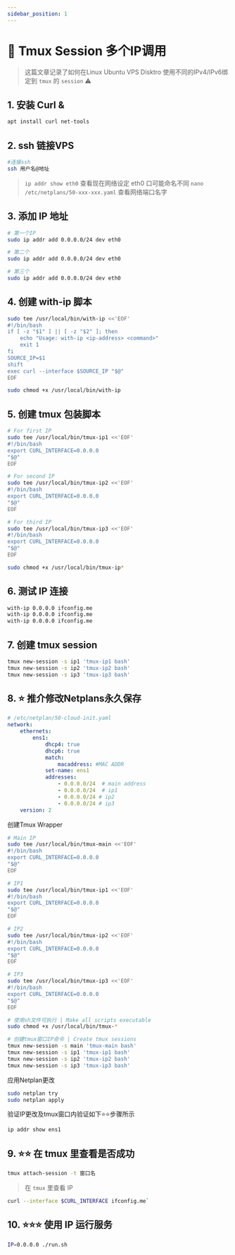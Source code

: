 ```yaml
---
sidebar_position: 1
---
```


# 🔧 Tmux Session 多个IP调用

> 这篇文章记录了如何在Linux Ubuntu VPS Disktro 使用不同的IPv4/IPv6绑定到 `tmux` 的 `session` ⚠️

## 1. 安装 Curl &

```sh
apt install curl net-tools
```

## 2. ssh 链接VPS

```sh
#连接ssh
ssh 用户名@地址
```

> `ip addr show eth0` 查看现在网络设定 eth0 口可能命名不同 `nano /etc/netplans/50-xxx-xxx.yaml` 查看网络端口名字

## 3. 添加 IP 地址

```sh
# 第一个IP
sudo ip addr add 0.0.0.0/24 dev eth0

# 第二个
sudo ip addr add 0.0.0.0/24 dev eth0

# 第三个
sudo ip addr add 0.0.0.0/24 dev eth0
```

## 4. 创建 with-ip 脚本

```sh
sudo tee /usr/local/bin/with-ip <<'EOF'
#!/bin/bash
if [ -z "$1" ] || [ -z "$2" ]; then
    echo "Usage: with-ip <ip-address> <command>"
    exit 1
fi
SOURCE_IP=$1
shift
exec curl --interface $SOURCE_IP "$@"
EOF

sudo chmod +x /usr/local/bin/with-ip
```

## 5. 创建 tmux 包装脚本

```sh
# For first IP
sudo tee /usr/local/bin/tmux-ip1 <<'EOF'
#!/bin/bash
export CURL_INTERFACE=0.0.0.0
"$@"
EOF

# For second IP
sudo tee /usr/local/bin/tmux-ip2 <<'EOF'
#!/bin/bash
export CURL_INTERFACE=0.0.0.0
"$@"
EOF

# For third IP
sudo tee /usr/local/bin/tmux-ip3 <<'EOF'
#!/bin/bash
export CURL_INTERFACE=0.0.0.0
"$@"
EOF

sudo chmod +x /usr/local/bin/tmux-ip*
```


## 6. 测试 IP 连接

```sh
with-ip 0.0.0.0 ifconfig.me
with-ip 0.0.0.0 ifconfig.me
with-ip 0.0.0.0 ifconfig.me
```

## 7. 创建 tmux session

```sh
tmux new-session -s ip1 'tmux-ip1 bash'
tmux new-session -s ip2 'tmux-ip2 bash'
tmux new-session -s ip3 'tmux-ip3 bash'
```

## 8. ⭐️ 推介修改Netplans永久保存

```yaml
# /etc/netplan/50-cloud-init.yaml
network:
    ethernets:
        ens1:
            dhcp4: true
            dhcp6: true
            match:
                macaddress: #MAC ADDR
            set-name: ens1
            addresses:
                - 0.0.0.0/24  # main address
                - 0.0.0.0/24  # ip1
                - 0.0.0.0/24 # ip2
                - 0.0.0.0/24 # ip3
    version: 2

```

创建Tmux Wrapper

```sh
# Main IP
sudo tee /usr/local/bin/tmux-main <<'EOF'
#!/bin/bash
export CURL_INTERFACE=0.0.0.0
"$@"
EOF

# IP1
sudo tee /usr/local/bin/tmux-ip1 <<'EOF'
#!/bin/bash
export CURL_INTERFACE=0.0.0.0
"$@"
EOF

# IP2
sudo tee /usr/local/bin/tmux-ip2 <<'EOF'
#!/bin/bash
export CURL_INTERFACE=0.0.0.0
"$@"
EOF

# IP3
sudo tee /usr/local/bin/tmux-ip3 <<'EOF'
#!/bin/bash
export CURL_INTERFACE=0.0.0.0
"$@"
EOF

# 使用sh文件可执行 | Make all scripts executable
sudo chmod +x /usr/local/bin/tmux-*

# 创建tmux窗口IP命令 | Create tmux sessions
tmux new-session -s main 'tmux-main bash'
tmux new-session -s ip1 'tmux-ip1 bash'
tmux new-session -s ip2 'tmux-ip2 bash'
tmux new-session -s ip3 'tmux-ip3 bash'

```

应用Netplan更改

```sh
sudo netplan try
sudo netplan apply
```

验证IP更改及tmux窗口内验证如下⭐️⭐️步骤所示

```sh
ip addr show ens1
```

## 9. ⭐️⭐️ 在 tmux 里查看是否成功

```sh
tmux attach-session -t 窗口名
```

> 在 `tmux` 里查看 IP 

```sh
curl --interface $CURL_INTERFACE ifconfig.me`
```

## 10. ⭐️⭐️⭐️ 使用 IP 运行服务

```sh
IP=0.0.0.0 ./run.sh
```
